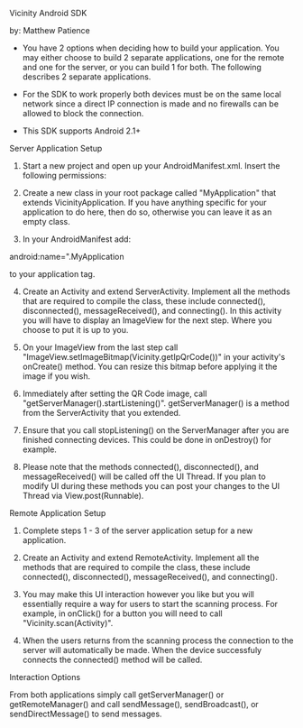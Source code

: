 Vicinity Android SDK

by: Matthew Patience


* You have 2 options when deciding how to build your application. You may either choose to build 2 separate applications, one for the remote and one for the server, or you can build 1 for both. The following describes 2 separate applications.

* For the SDK to work properly both devices must be on the same local network since a direct IP connection is made and no firewalls can be allowed to block the connection.

* This SDK supports Android 2.1+




Server Application Setup


1) Start a new project and open up your AndroidManifest.xml. Insert the following permissions:

<uses-permission android:name="android.permission.INTERNET" />
<uses-permission android:name="android.permission.ACCESS_NETWORK_STATE" />


2) Create a new class in your root package called "MyApplication" that extends VicinityApplication. If you have anything specific for your application to do here, then do so, otherwise you can leave it as an empty class.


3) In your AndroidManifest add:

android:name=".MyApplication 

to your application tag.


4) Create an Activity and extend ServerActivity. Implement all the methods that are required to compile the class, these include connected(), disconnected(), messageReceived(), and connecting(). In this activity you will have to display an ImageView for the next step. Where you choose to put it is up to you.


5) On your ImageView from the last step call "ImageView.setImageBitmap(Vicinity.getIpQrCode())" in your activity's onCreate() method. You can resize this bitmap before applying it the image if you wish.


6) Immediately after setting the QR Code image, call "getServerManager().startListening()". getServerManager() is a method from the ServerActivity that you extended.


7) Ensure that you call stopListening() on the ServerManager after you are finished connecting devices. This could be done in onDestroy() for example.


8) Please note that the methods connected(), disconnected(), and messageReceived() will be called off the UI Thread. If you plan to modify UI during these methods you can post your changes to the UI Thread via View.post(Runnable).





Remote Application Setup


1) Complete steps 1 - 3 of the server application setup for a new application.


2) Create an Activity and extend RemoteActivity. Implement all the methods that are required to compile the class, these include connected(), disconnected(), messageReceived(), and connecting().


3) You may make this UI interaction however you like but you will essentially require a way for users to start the scanning process. For example, in onClick() for a button you will need to call "Vicinity.scan(Activity)".


4) When the users returns from the scanning process the connection to the server will automatically be made. When the device successfuly connects the connected() method will be called.





Interaction Options


From both applications simply call getServerManager() or getRemoteManager() and call sendMessage(), sendBroadcast(), or sendDirectMessage() to send messages.



